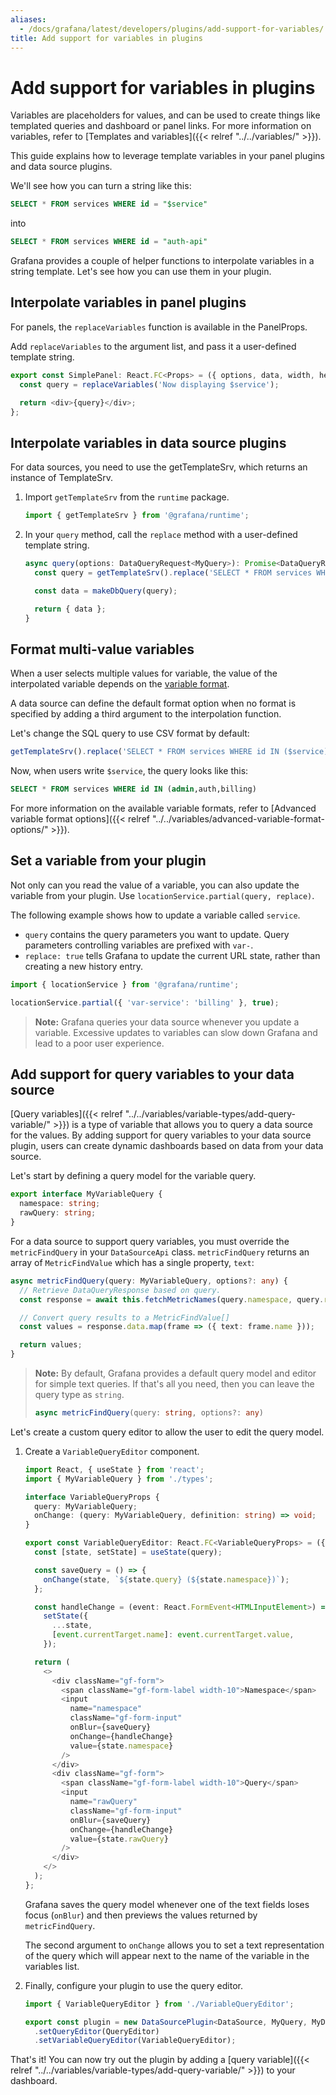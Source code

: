 ```yaml
---
aliases:
  - /docs/grafana/latest/developers/plugins/add-support-for-variables/
title: Add support for variables in plugins
---
```


# Add support for variables in plugins

Variables are placeholders for values, and can be used to create things like templated queries and dashboard or panel links. For more information on variables, refer to [Templates and variables]({{< relref "../../variables/" >}}).

This guide explains how to leverage template variables in your panel plugins and data source plugins.

We'll see how you can turn a string like this:

```sql
SELECT * FROM services WHERE id = "$service"
```

into

```sql
SELECT * FROM services WHERE id = "auth-api"
```

Grafana provides a couple of helper functions to interpolate variables in a string template. Let's see how you can use them in your plugin.

## Interpolate variables in panel plugins

For panels, the `replaceVariables` function is available in the PanelProps.

Add `replaceVariables` to the argument list, and pass it a user-defined template string.

```ts
export const SimplePanel: React.FC<Props> = ({ options, data, width, height, replaceVariables }) => {
  const query = replaceVariables('Now displaying $service');

  return <div>{query}</div>;
};
```

## Interpolate variables in data source plugins

For data sources, you need to use the getTemplateSrv, which returns an instance of TemplateSrv.

1. Import `getTemplateSrv` from the `runtime` package.

   ```ts
   import { getTemplateSrv } from '@grafana/runtime';
   ```

1. In your `query` method, call the `replace` method with a user-defined template string.

   ```ts
   async query(options: DataQueryRequest<MyQuery>): Promise<DataQueryResponse> {
     const query = getTemplateSrv().replace('SELECT * FROM services WHERE id = "$service"', options.scopedVars);

     const data = makeDbQuery(query);

     return { data };
   }
   ```

## Format multi-value variables

When a user selects multiple values for variable, the value of the interpolated variable depends on the [variable format](https://grafana.com/docs/grafana/next/variables/advanced-variable-format-options/).

A data source can define the default format option when no format is specified by adding a third argument to the interpolation function.

Let's change the SQL query to use CSV format by default:

```ts
getTemplateSrv().replace('SELECT * FROM services WHERE id IN ($service)', options.scopedVars, 'csv');
```

Now, when users write `$service`, the query looks like this:

```sql
SELECT * FROM services WHERE id IN (admin,auth,billing)
```

For more information on the available variable formats, refer to [Advanced variable format options]({{< relref "../../variables/advanced-variable-format-options/" >}}).

## Set a variable from your plugin

Not only can you read the value of a variable, you can also update the variable from your plugin. Use `locationService.partial(query, replace)`.

The following example shows how to update a variable called `service`.

- `query` contains the query parameters you want to update. Query parameters controlling variables are prefixed with `var-`.
- `replace: true` tells Grafana to update the current URL state, rather than creating a new history entry.

```ts
import { locationService } from '@grafana/runtime';
```

```ts
locationService.partial({ 'var-service': 'billing' }, true);
```

> **Note:** Grafana queries your data source whenever you update a variable. Excessive updates to variables can slow down Grafana and lead to a poor user experience.

## Add support for query variables to your data source

[Query variables]({{< relref "../../variables/variable-types/add-query-variable/" >}}) is a type of variable that allows you to query a data source for the values. By adding support for query variables to your data source plugin, users can create dynamic dashboards based on data from your data source.

Let's start by defining a query model for the variable query.

```ts
export interface MyVariableQuery {
  namespace: string;
  rawQuery: string;
}
```

For a data source to support query variables, you must override the `metricFindQuery` in your `DataSourceApi` class. `metricFindQuery` returns an array of `MetricFindValue` which has a single property, `text`:

```ts
async metricFindQuery(query: MyVariableQuery, options?: any) {
  // Retrieve DataQueryResponse based on query.
  const response = await this.fetchMetricNames(query.namespace, query.rawQuery);

  // Convert query results to a MetricFindValue[]
  const values = response.data.map(frame => ({ text: frame.name }));

  return values;
}
```

> **Note:** By default, Grafana provides a default query model and editor for simple text queries. If that's all you need, then you can leave the query type as `string`.
>
> ```ts
> async metricFindQuery(query: string, options?: any)
> ```

Let's create a custom query editor to allow the user to edit the query model.

1. Create a `VariableQueryEditor` component.

   ```ts
   import React, { useState } from 'react';
   import { MyVariableQuery } from './types';

   interface VariableQueryProps {
     query: MyVariableQuery;
     onChange: (query: MyVariableQuery, definition: string) => void;
   }

   export const VariableQueryEditor: React.FC<VariableQueryProps> = ({ onChange, query }) => {
     const [state, setState] = useState(query);

     const saveQuery = () => {
       onChange(state, `${state.query} (${state.namespace})`);
     };

     const handleChange = (event: React.FormEvent<HTMLInputElement>) =>
       setState({
         ...state,
         [event.currentTarget.name]: event.currentTarget.value,
       });

     return (
       <>
         <div className="gf-form">
           <span className="gf-form-label width-10">Namespace</span>
           <input
             name="namespace"
             className="gf-form-input"
             onBlur={saveQuery}
             onChange={handleChange}
             value={state.namespace}
           />
         </div>
         <div className="gf-form">
           <span className="gf-form-label width-10">Query</span>
           <input
             name="rawQuery"
             className="gf-form-input"
             onBlur={saveQuery}
             onChange={handleChange}
             value={state.rawQuery}
           />
         </div>
       </>
     );
   };
   ```

   Grafana saves the query model whenever one of the text fields loses focus (`onBlur`) and then previews the values returned by `metricFindQuery`.

   The second argument to `onChange` allows you to set a text representation of the query which will appear next to the name of the variable in the variables list.

1. Finally, configure your plugin to use the query editor.

   ```ts
   import { VariableQueryEditor } from './VariableQueryEditor';

   export const plugin = new DataSourcePlugin<DataSource, MyQuery, MyDataSourceOptions>(DataSource)
     .setQueryEditor(QueryEditor)
     .setVariableQueryEditor(VariableQueryEditor);
   ```

That's it! You can now try out the plugin by adding a [query variable]({{< relref "../../variables/variable-types/add-query-variable/" >}}) to your dashboard.
